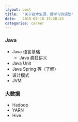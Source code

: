 ```yaml
---
layout: post
title:  "关于技术生涯，我学习的规划"
date:   2015-07-18 15:28:43
categories: career
---
```


### Java
* Java 语言基础
    * Java 疯狂讲义
* Java Unit
* Java Spring 等（了解）
* 设计模式
* JVM

### 大数据
* Hadoop
* YARN
* Hive

[jekyll-gh]: https://github.com/jekyll/jekyll
[jekyll]:    http://jekyllrb.com
